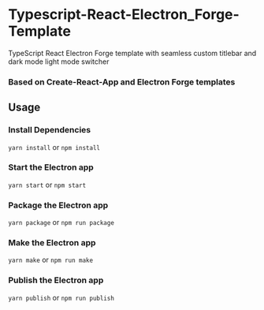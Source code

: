# Typescript-React-Electron_Forge-Template

TypeScript React Electron Forge template with seamless custom titlebar and dark mode light mode switcher

### Based on Create-React-App and Electron Forge templates

## Usage

### Install Dependencies
`yarn install`
or
`npm install`

### Start the Electron app
`yarn start`
or
`npm start`

### Package the Electron app
`yarn package`
or
`npm run package`

### Make the Electron app
`yarn make`
or
`npm run make`

### Publish the Electron app
`yarn publish`
or
`npm run publish`
